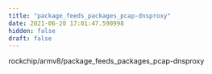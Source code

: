 ```yaml
---
title: "package_feeds_packages_pcap-dnsproxy"
date: 2021-06-20 17:01:47.590998
hidden: false
draft: false
---
```


rockchip/armv8/package_feeds_packages_pcap-dnsproxy


